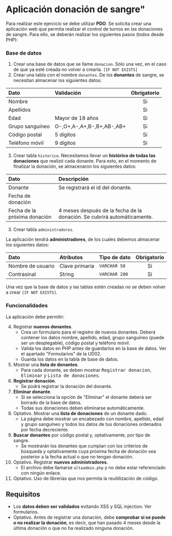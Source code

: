 # Aplicación donación de sangre"


Para realizar este ejercicio se debe utilizar **PDO**. 
Se solicita crear una aplicación web que permita realizar el control de turnos en las donaciones de sangre.
Para ello, se deberán realizar los siguientes pasos (todos desde PHP): 

### Base de datos

1. Crear una base de datos que se llame `donacion`. Sólo una vez, en el caso de que ya esté creada no volver a crearla. ```[IF NOT EXISTS]```
2. Crear una tabla con el nombre `donantes`. De los **donantes** de sangre, se necesitan almacenar los siguientes datos:

Dato|Validación|Obrigatorio
:-|:-|:-:
Nombre||Si
Apellidos||Si
Edad|Mayor de 18 años|Si
Grupo sanguíneo|O-,O+,A-,A+,B-,B+,AB-,AB+|Si
Código postal|5 dígitos|Si
Teléfono móvil|9 dígitos|Si

3. Crear tabla `historico`.
Necesitamos llevar un **histórico de todas las donaciones** que realizó cada donante. Para esto, en el momento de finalizar la donación, se almacenaron los siguientes datos:

Dato|Descripción
:-|:-
Donante|Se registrará el id del donante.
Fecha de donación|
Fecha de la próxima donación|4 meses después de la fecha de la donación. Se cubrirá automáticamente.

3. Crear tabla `administradores`.

La aplicación tendrá **administradores**, de los cuales debemos almacenar los siguientes datos:

Dato                |Atributos          |Tipo de dato       |Obrigatorio
:-                  |:-                 |:-                 |:-:
Nombre de usuario     |Clave primaria     |`VARCHAR 50`       |Si
Contrasinal         |String             |`VARCHAR 200`      |Si

Una vez que la base de datos y las tablas estén creadas no se deben volver a crear ```[IF NOT EXISTS]```. 

### Funcionalidades

La aplicación debe permitir:

4. Registrar **nuevos donantes**. 
    - Crea un formulario para el registro de nuevos donantes. Deberá contener los datos nombre, apellido, edad, grupo sanguíneo (puede ser un desplegable), código postal y teléfono móvil. 
    - Valida los datos en PHP antes de guardarlos en la base de datos. Ver el apartado "Formularios" de la UD02. 
    - Guarda los datos en la tabla de base de datos.
5. Mostrar una **lista de donantes**.
    - Para cada donante, se deben mostrar <kbd>Registrar donacion</kbd>, <kbd>Eliminar</kbd> y <kbd>Lista de donaciones</kbd>.
6. **Registrar donación**.
    - Se podrá registrar la donación del donante.
7. **Eliminar donante**.
    - Si se selecciona la opción de "Eliminar" el donante deberá ser borrado de la base de datos. 
    - Todas sus donaciones deben eliminarse automáticamente.
8. Optativo. Mostrar una **lista de donaciones** de un donante dado.
    - La página debe mostrar un encabezado con nombre, apellido, edad y grupo sanguíneo y todos los datos de tus donaciones ordenados por fecha decreciente.
9. **Buscar donantes** por código postal y, optativamente, por tipo de sangre.
    - Se mostrarán los donantes que cumplan con los criterios de búsqueda y optativamente cuya próxima fecha de donación sea posterior a la fecha actual o que no tengan donación.
10. Optativo. Registrar **nuevos administradores**.
    - El archivo debe llamarse `altaadmin.php` y no debe estar referenciado con ningún enlace.
11. Optativo. Uso de librerías que nos permita la reuitilización de código. 

## Requisitos

- Los **datos deben ser validados** evitando XSS y SQL injection. Ver formularios.
- Optativo. Antes de registrar una donación, debe **comprobar si se puede o no realizar la donación**, es decir, que han pasado 4 meses desde la última donación o que no ha realizado ninguna donación.
